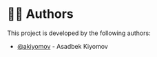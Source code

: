 # 🧙‍♂️ Authors

This project is developed by the following authors:

- [@akiyomov](https://github.com/akiyomov) - Asadbek Kiyomov
